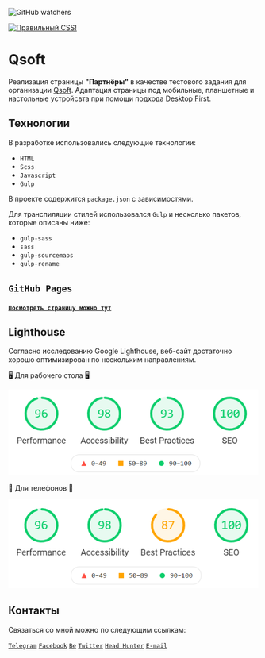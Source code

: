 ![GitHub watchers](https://img.shields.io/github/watchers/anpilogov-com/european-legal-ervice?style=social) 
<p>
 <a href="http://jigsaw.w3.org/css-validator/check/referer">
   <img style="border:0;width:88px;height:31px" src="http://jigsaw.w3.org/css-validator/images/vcss-blue" alt="Правильный CSS!" />
 </a>
</p>



# Qsoft

Реализация страницы **"Партнёры"** в качестве тестового задания для организации [Qsoft](https://qsoft.ru/).
Адаптация страницы под мобильные, планшетные и настольные устройсвта при помощи подхода [Desktop First](https://designmodo.com/desktop-first-design-responsive/).

## Технологии
В разработке использовались следующие технологии:
* `HTML`
* `Scss`
* `Javascript`
* `Gulp`

В проекте содержится `package.json` с зависимостями.

Для транспиляции стилей использовался `Gulp` и несколько пакетов, которые описаны ниже:
* `gulp-sass`
* `sass`
* `gulp-sourcemaps`
* `gulp-rename`

## `GitHub Pages`

[**`Посмотреть страницу можно тут`**](https://anpilogov-com.github.io/european-legal-ervice/index.html)
 
## Lighthouse

Согласно исследованию Google Lighthouse, веб-сайт достаточно хорошо оптимизирован по нескольким направлениям.

🖥 Для рабочего стола 🖥

![Google Lighthouse research for desktop](https://github.com/anpilogov-com/european-legal-ervice/blob/main/documentation/desktop-1.png) 

📱 Для телефонов 📱

![Google Lighthouse research for desktop](https://github.com/anpilogov-com/european-legal-ervice/blob/main/documentation/mobile.png) 

## Контакты

Связаться со мной можно по следующим ссылкам:

[`Telegram`](https://t.me/com_anpilogov) [`Facebook`](https://www.facebook.com/profile.php?id=100056203089338) [`Be`](https://www.behance.net/comanpilog39ad) [`Twitter`](https://twitter.com/anpilogov_com) [`Head Hunter`](https://hh.ru/resume/87830578ff093282cb0039ed1f79715a714e66) [`E-mail`](mailto:com.anpilogov.a.o@gmail.com)
